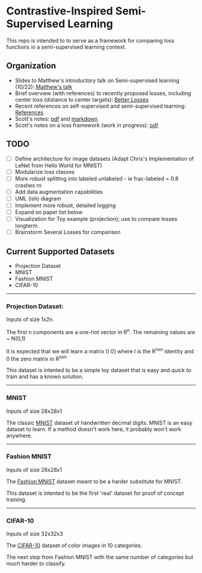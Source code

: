 # Contrastive-Inspired Semi-Supervised Learning

This repo is intended to to serve as a framework for comparing loss functions in a semi-supervised learning context. 

## Organization

- Slides to Matthew's introductory talk on Semi-supervised learning (10/22): [Matthew's talk](https://github.com/oberman-lab/contrastive/blob/master/Research/Matthew's%20Presentation%20SSL%20-%202020-10-12.pdf)
- Brief overview (with references) to recently proposed losses, including center loss (distance to center targets): [Better Losses](https://github.com/oberman-lab/contrastive/blob/master/Research/Better%20Losses.md)
- Recent references on self-supervised and semi-supervised learning: [References](https://github.com/oberman-lab/contrastive/blob/master/Research/References.md)
- Scott's notes: [pdf](https://github.com/oberman-lab/contrastive/blob/master/Research/notes_semi_sup.pdf.pdf) and [markdown](https://github.com/oberman-lab/contrastive/blob/master/Research/reasearch_scott.md).
- Scott's notes on a loss framework (work in progress): [pdf](https://github.com/oberman-lab/contrastive/blob/master/Research/Loss_Framework.pdf)

## TODO
 - [ ] Define architecture for image datasets (Adapt Chris's Implementation of LeNet from Hello World for MNIST)
 - [ ] Modularize loss classes
 - [ ] More robust splitting into labeled unlabeled - ie frac-labeled = 0.8 crashes rn
 - [ ] Add data augmentation capabilities
 - [ ] UML (ish) diagram
 - [ ] Implement more robust, detailed logging
 - [ ] Expand on paper list below
 - [ ] Visualization for Toy example (projection); use to compare losses longterm.
 - [ ] Brainstorm Several Losses for comparison

## Current Supported Datasets
  - Projection Dataset
  - MNIST
  - Fashion MNIST
  - CIFAR-10
  
  --------------------------------------------------------------------------------
 ### Projection Dataset:
 Inputs of size 1x2n.
 
 The first n components are a one-hot vector in R<sup>n</sup>. The remaining values are ~ N(0,1)
 
 It is expected that we will learn a matrix [I 0] where I is the R<sup>nxn</sup> identity and 0 the zero matrix in R<sup>nxn</sup>
 
 This dataset is intented to be a simple toy dataset that is easy and quick to train and has a known solution. 
 
  --------------------------------------------------------------------------------
 ### MNIST
 Inputs of size 28x28x1
 
 The classic [MNIST](http://yann.lecun.com/exdb/mnist/) dataset of handwritten decimal digits. MNIST is an easy dataset to learn. If a method doesn't work here, it probably won't work anywhere.

 --------------------------------------------------------------------------------
 ### Fashion MNIST
 Inputs of size 28x28x1
 
 The [Fashion MNIST](https://github.com/zalandoresearch/fashion-mnist) dataset meant to be a harder substitute for MNIST.
 
 This dataset is intented to be the first 'real' dataset for proof of concept training. 


 --------------------------------------------------------------------------------
### CIFAR-10
Inputs of size 32x32x3

The [CIFAR-10](https://www.cs.toronto.edu/~kriz/cifar.html) dataset of color images in 10 categories. 

The next step from Fashion MNIST with the same number of categories but much harder to classify.
